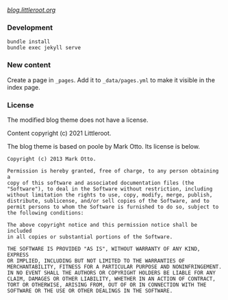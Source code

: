 [_blog.littleroot.org_](https://blog.littleroot.org)

### Development

```
bundle install
bundle exec jekyll serve
```

### New content

Create a page in `_pages`. Add it to `_data/pages.yml` to make it
visible in the index page.

### License

The modified blog theme does not have a license.

Content copyright (c) 2021 Littleroot.

The blog theme is based on poole by Mark Otto. Its license is below.

```
Copyright (c) 2013 Mark Otto.

Permission is hereby granted, free of charge, to any person obtaining a
copy of this software and associated documentation files (the
"Software"), to deal in the Software without restriction, including
without limitation the rights to use, copy, modify, merge, publish,
distribute, sublicense, and/or sell copies of the Software, and to
permit persons to whom the Software is furnished to do so, subject to
the following conditions:

The above copyright notice and this permission notice shall be included
in all copies or substantial portions of the Software.

THE SOFTWARE IS PROVIDED "AS IS", WITHOUT WARRANTY OF ANY KIND, EXPRESS
OR IMPLIED, INCLUDING BUT NOT LIMITED TO THE WARRANTIES OF
MERCHANTABILITY, FITNESS FOR A PARTICULAR PURPOSE AND NONINFRINGEMENT.
IN NO EVENT SHALL THE AUTHORS OR COPYRIGHT HOLDERS BE LIABLE FOR ANY
CLAIM, DAMAGES OR OTHER LIABILITY, WHETHER IN AN ACTION OF CONTRACT,
TORT OR OTHERWISE, ARISING FROM, OUT OF OR IN CONNECTION WITH THE
SOFTWARE OR THE USE OR OTHER DEALINGS IN THE SOFTWARE.
```
